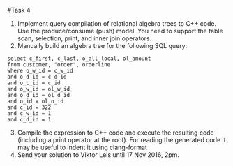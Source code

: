 #Task 4
1. Implement query compilation of relational algebra trees to C++ code. Use the produce/consume (push) model. You need to support the table scan, selection, print, and inner join operators.
2. Manually build an algebra tree for the following SQL query:
```
select c_first, c_last, o_all_local, ol_amount 
from customer, "order", orderline
where o_w_id = c_w_id
and o_d_id = c_d_id
and o_c_id = c_id
and o_w_id = ol_w_id
and o_d_id = ol_d_id
and o_id = ol_o_id
and c_id = 322
and c_w_id = 1
and c_d_id = 1
```
3. Compile the expression to C++ code and execute the resulting code (including a print operator at the root). For reading the generated code it may be useful to indent it using clang-format
4. Send your solution to Viktor Leis until 17 Nov 2016, 2pm.